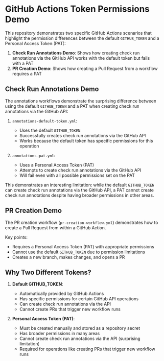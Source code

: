 # GitHub Actions Token Permissions Demo

This repository demonstrates two specific GitHub Actions scenarios that highlight the permission differences between the default `GITHUB_TOKEN` and a Personal Access Token (PAT):

1. **Check Run Annotations Demo**: Shows how creating check run annotations via the GitHub API works with the default token but fails with a PAT
2. **PR Creation Demo**: Shows how creating a Pull Request from a workflow requires a PAT

## Check Run Annotations Demo

The annotations workflows demonstrate the surprising difference between using the default `GITHUB_TOKEN` and a PAT when creating check run annotations via the GitHub API:

1. `annotations-default-token.yml`:
   - Uses the default `GITHUB_TOKEN`
   - Successfully creates check run annotations via the GitHub API
   - Works because the default token has specific permissions for this operation

2. `annotations-pat.yml`:
   - Uses a Personal Access Token (PAT)
   - Attempts to create check run annotations via the GitHub API
   - Will fail even with all possible permissions set on the PAT

This demonstrates an interesting limitation: while the default `GITHUB_TOKEN` can create check run annotations via the GitHub API, a PAT cannot create check run annotations despite having broader permissions in other areas.

## PR Creation Demo

The PR creation workflow (`pr-creation-workflow.yml`) demonstrates how to create a Pull Request from within a GitHub Action.

Key points:
- Requires a Personal Access Token (PAT) with appropriate permissions
- Cannot use the default `GITHUB_TOKEN` due to permission limitations
- Creates a new branch, makes changes, and opens a PR

## Why Two Different Tokens?

1. **Default GITHUB_TOKEN**:
   - Automatically provided by GitHub Actions
   - Has specific permissions for certain GitHub API operations
   - Can create check run annotations via the API
   - Cannot create PRs that trigger new workflow runs

2. **Personal Access Token (PAT)**:
   - Must be created manually and stored as a repository secret
   - Has broader permissions in many areas
   - Cannot create check run annotations via the API (surprising limitation)
   - Required for operations like creating PRs that trigger new workflow runs
